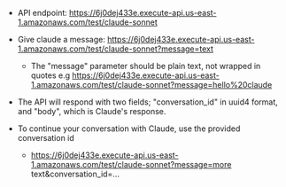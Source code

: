- API endpoint: https://6j0dej433e.execute-api.us-east-1.amazonaws.com/test/claude-sonnet

- Give claude a message: https://6j0dej433e.execute-api.us-east-1.amazonaws.com/test/claude-sonnet?message=text
  - The "message" parameter should be plain text, not wrapped in quotes e.g <https://6j0dej433e.execute-api.us-east-1.amazonaws.com/test/claude-sonnet?message=hello%20claude>

- The API will respond with two fields; "conversation_id" in uuid4 format, and "body", which is Claude's response.
- To continue your conversation with Claude, use the provided conversation id 
    - https://6j0dej433e.execute-api.us-east-1.amazonaws.com/test/claude-sonnet?message=more text&conversation_id=...
